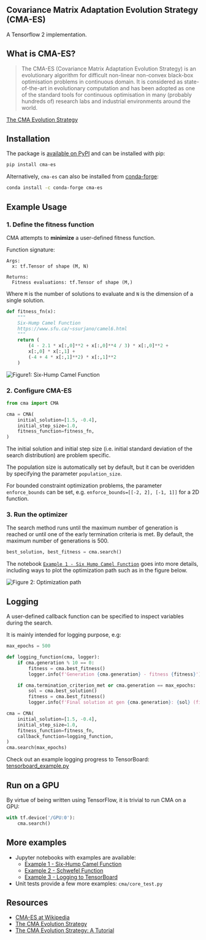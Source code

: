 Covariance Matrix Adaptation Evolution Strategy (CMA-ES)
--------------------------------------------------------

A Tensorflow 2 implementation.

## What is CMA-ES?

> The CMA-ES (Covariance Matrix Adaptation Evolution Strategy) is an evolutionary algorithm for difficult non-linear non-convex black-box optimisation problems in continuous domain. It is considered as state-of-the-art in evolutionary computation and has been adopted as one of the standard tools for continuous optimisation in many (probably hundreds of) research labs and industrial environments around the world. 

[The CMA Evolution Strategy][1]

## Installation

The package is [available on PyPI](https://pypi.org/project/cma-es/) and can be installed with pip:

```sh
pip install cma-es
```

Alternatively, `cma-es` can also be installed from [conda-forge](https://anaconda.org/conda-forge/cma-es):

```sh
conda install -c conda-forge cma-es
```

## Example Usage

### 1. Define the fitness function

CMA attempts to __minimize__ a user-defined fitness function. 

Function signature:

```    
Args:
  x: tf.Tensor of shape (M, N)

Returns:
  Fitness evaluations: tf.Tensor of shape (M,)
```

Where `M` is the number of solutions to evaluate and `N` is the dimension of a single solution.

```python
def fitness_fn(x):
    """
    Six-Hump Camel Function
    https://www.sfu.ca/~ssurjano/camel6.html
    """
    return (
        (4 - 2.1 * x[:,0]**2 + x[:,0]**4 / 3) * x[:,0]**2 +
        x[:,0] * x[:,1] +
        (-4 + 4 * x[:,1]**2) * x[:,1]**2
    )
```

![Figure1: Six-Hump Camel Function](six_hump_camel_fn.png?raw=true)

### 2. Configure CMA-ES

```python
from cma import CMA

cma = CMA(
    initial_solution=[1.5, -0.4],
    initial_step_size=1.0,
    fitness_function=fitness_fn,
)
```

The initial solution and initial step size (i.e. initial standard deviation of the search distribution) are problem specific.

The population size is automatically set by default, but it can be overidden by specifying the parameter `population_size`.

For bounded constraint optimization problems, the parameter `enforce_bounds` can be set, e.g. `enforce_bounds=[[-2, 2], [-1, 1]]` for a 2D function.

### 3. Run the optimizer

The search method runs until the maximum number of generation is reached or until one of the early termination criteria is met. By default, the maximum number of generations is 500.

```python
best_solution, best_fitness = cma.search()
```

The notebook [`Example 1 - Six Hump Camel Function`][4] goes into more details, including ways to plot the optimization path such as in the figure below.

![Figure 2: Optimization path](cma_trace.png?raw=true)

## Logging

A user-defined callback function can be specified to inspect variables during the search.

It is mainly intended for logging purpose, e.g:

```python
max_epochs = 500

def logging_function(cma, logger):
    if cma.generation % 10 == 0:
        fitness = cma.best_fitness()
        logger.info(f'Generation {cma.generation} - fitness {fitness}')

    if cma.termination_criterion_met or cma.generation == max_epochs:
        sol = cma.best_solution()
        fitness = cma.best_fitness()
        logger.info(f'Final solution at gen {cma.generation}: {sol} (fitness: {fitness})')

cma = CMA(
    initial_solution=[1.5, -0.4],
    initial_step_size=1.0,
    fitness_function=fitness_fn,
    callback_function=logging_function,
)
cma.search(max_epochs)
```

Check out an example logging progress to TensorBoard: [tensorboard_example.py][6]

## Run on a GPU

By virtue of being written using TensorFlow, it is trivial to run CMA on a GPU:

```python
with tf.device('/GPU:0'):
    cma.search()
```

## More examples

- Jupyter notebooks with examples are available:
  - [Example 1 - Six-Hump Camel Function][4]
  - [Example 2 - Schwefel Function][5]
  - [Example 3 - Logging to TensorBoard][6]
- Unit tests provide a few more examples: `cma/core_test.py`

## Resources

- [CMA-ES at Wikipedia][3]
- [The CMA Evolution Strategy][1]
- [The CMA Evolution Strategy: A Tutorial][2]

[1]: http://cma.gforge.inria.fr/
[2]: https://arxiv.org/abs/1604.00772
[3]: https://en.wikipedia.org/wiki/CMA-ES
[4]: https://nbviewer.jupyter.org/github/srom/cma-es/blob/master/notebook/Example%201%20-%20Six%20Hump%20Camel%20Function.ipynb
[5]: https://nbviewer.jupyter.org/github/srom/cma-es/blob/master/notebook/Example%202%20-%20Schwefel%20Function.ipynb
[6]: https://github.com/srom/cma-es/blob/master/notebook/tensorboard_example.py
